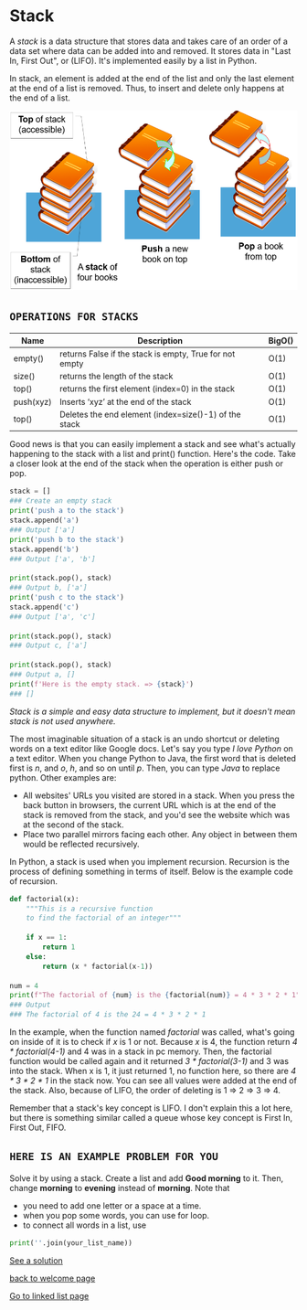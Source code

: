 # Stack

A *stack* is a data structure that stores data and takes care of an order of a data set where data can be added into and removed. It stores data in "Last In, First Out", or (LIFO). It's implemented easily by a list in Python. 

In stack, an element is added at the end of the list and only the last element at the end of a list is removed. Thus, to insert and delete only happens at the end of a list. 

![Visualize a stack](picture_files/stack_1.png)

## **`OPERATIONS FOR STACKS`**
Name | Description | BigO()
-----| ------------|--------
empty()| returns False if the stack is empty, True for not empty|O(1)
size()| returns the length of the stack|O(1)
top()| returns the first element (index=0) in the stack |O(1)
push(xyz)| Inserts ‘xyz’ at the end of the stack|O(1)
top()| Deletes the end element (index=size()-1) of the stack|O(1)

Good news is that you can easily implement a stack and see what's actually happening to the stack with a list and print() function. Here's the code. Take a closer look at the end of the stack when the operation is either push or pop.
``` python
stack = []
### Create an empty stack
print('push a to the stack')
stack.append('a')
### Output ['a']
print('push b to the stack')
stack.append('b')
### Output ['a', 'b']

print(stack.pop(), stack)
### Output b, ['a']
print('push c to the stack')
stack.append('c')
### Output ['a', 'c']

print(stack.pop(), stack)
### Output c, ['a']

print(stack.pop(), stack)
### Output a, []
print(f'Here is the empty stack. => {stack}')
### []
```

*Stack is a simple and easy data structure to implement, but it doesn't mean stack is not used anywhere.*

The most imaginable situation of a stack is an undo shortcut or deleting words on a text editor like Google docs. Let's say you type *I love Python* on a text editor. When you change Python to Java, the first word that is deleted first is *n*, and *o*, *h*, and so on until *p*. Then, you can type *Java* to replace python.
Other examples are: 
* All websites' URLs you visited are stored in a stack. When you press the back button in browsers, the current URL which is at the end of the stack is removed from the stack, and you'd see the website which was at the second of the stack. 
* Place two parallel mirrors facing each other. Any object in between them would be reflected recursively.

In Python, a stack is used when you implement recursion. Recursion is the process of defining something in terms of itself. Below is the example code of recursion. 

``` python
def factorial(x):
    """This is a recursive function
    to find the factorial of an integer"""

    if x == 1:
        return 1
    else:
        return (x * factorial(x-1))

num = 4
print(f"The factorial of {num} is the {factorial(num)} = 4 * 3 * 2 * 1")
### Output 
### The factorial of 4 is the 24 = 4 * 3 * 2 * 1
```
In the example, when the function named *factorial* was called, what's going on inside of it is to check if *x* is 1 or not. Because *x* is 4, the function return *4 * factorial(4-1)* and 4 was in a stack in pc memory. Then, the factorial function would be called again and it returned *3 * factorial(3-1)* and 3 was into the stack. When x is 1, it just returned 1, no function here, so there are *4 * 3 * 2 * 1* in the stack now. You can see all values were added at the end of the stack. Also, because of LIFO, the order of deleting is 1 => 2 => 3 => 4. 

Remember that a stack's key concept is LIFO. I don't explain this a lot here, but there is something similar called a queue whose key concept is First In, First Out, FIFO.

## **`HERE IS AN EXAMPLE PROBLEM FOR YOU `**
Solve it by using a stack. 
Create a list and add **Good morning** to it. Then, change **morning** to **evening** instead of **morning**.
Note that 
* you need to add one letter or a space at a time. 
* when you pop some words, you can use for loop. 
* to connect all words in a list, use
``` python
print(''.join(your_list_name))
```

[See a solution](solution/solve_stack.md)

[back to welcome page](./welcome.md)

[Go to linked list page](./linked_list.md)